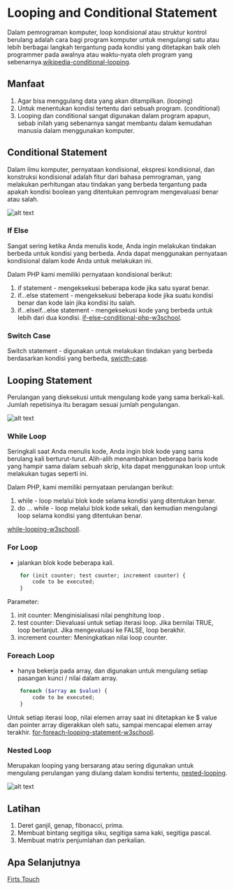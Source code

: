 # Looping and Conditional Statement
Dalam pemrograman komputer, loop kondisional atau struktur kontrol berulang adalah cara bagi program komputer untuk mengulangi satu atau lebih berbagai langkah tergantung pada kondisi yang ditetapkan baik oleh programmer pada awalnya atau waktu-nyata oleh program yang sebenarnya.[wikipedia-conditional-looping](https://en.wikipedia.org/wiki/Conditional_loop).

## Manfaat
1. Agar bisa menggulang data yang akan ditampilkan. (looping)
2. Untuk menentukan kondisi tertentu dari sebuah program. (conditional)
3. Looping dan conditional sangat digunakan dalam program apapun, sebab inilah yang sebenarnya sangat membantu dalam kemudahan manusia dalam menggunakan komputer.
## Conditional Statement 
Dalam ilmu komputer, pernyataan kondisional, ekspresi kondisional, dan konstruksi kondisional adalah fitur dari bahasa pemrograman, yang melakukan perhitungan atau tindakan yang berbeda tergantung pada apakah kondisi boolean yang ditentukan pemrogram mengevaluasi benar atau salah.

![alt text](https://github.com/triabagus/roadmap-backend/blob/master/image/ifelse.gif)
### If Else 
Sangat sering ketika Anda menulis kode, Anda ingin melakukan tindakan berbeda untuk kondisi yang berbeda. Anda dapat menggunakan pernyataan kondisional dalam kode Anda untuk melakukan ini.

Dalam PHP kami memiliki pernyataan kondisional berikut:
1. if statement - mengeksekusi beberapa kode jika satu syarat benar.
2. if...else statement - mengeksekusi beberapa kode jika suatu kondisi benar dan kode lain jika kondisi itu salah.
3. if...elseif...else statement - mengeksekusi kode yang berbeda untuk lebih dari dua kondisi.
[if-else-conditional-php-w3school](https://www.w3schools.com/php/php_if_else.asp).

### Switch Case
Switch statement - digunakan untuk melakukan tindakan yang berbeda berdasarkan kondisi yang berbeda, [swicth-case](https://www.w3schools.com/php/php_switch.asp).

## Looping Statement
Perulangan yang dieksekusi untuk mengulang kode yang sama berkali-kali. Jumlah repetisinya itu beragam sesuai jumlah pengulangan.

![alt text](https://github.com/triabagus/roadmap-backend/blob/master/image/while.gif)
### While Loop
Seringkali saat Anda menulis kode, Anda ingin blok kode yang sama berulang kali berturut-turut. Alih-alih menambahkan beberapa baris kode yang hampir sama dalam sebuah skrip, kita dapat menggunakan loop untuk melakukan tugas seperti ini.


Dalam PHP, kami memiliki pernyataan perulangan berikut:

1. while - loop melalui blok kode selama kondisi yang ditentukan benar.
2. do ... while - loop melalui blok kode sekali, dan kemudian mengulangi loop selama kondisi yang ditentukan benar.

[while-looping-w3schooll](https://www.w3schools.com/php/php_looping.asp).
### For Loop
- jalankan blok kode beberapa kali.
```php
    for (init counter; test counter; increment counter) {
        code to be executed;
    }
```
Parameter: 
1. init counter: Menginisialisasi nilai penghitung loop .
2. test counter: Dievaluasi untuk setiap iterasi loop. Jika bernilai TRUE, loop berlanjut. Jika mengevaluasi ke FALSE, loop berakhir. 
3. increment counter: Meningkatkan nilai loop counter.
### Foreach Loop 
- hanya bekerja pada array, dan digunakan untuk mengulang setiap pasangan kunci / nilai dalam array.
```php
    foreach ($array as $value) {
        code to be executed;
    }
```
Untuk setiap iterasi loop, nilai elemen array saat ini ditetapkan ke $ value dan pointer array digerakkan oleh satu, sampai mencapai elemen array terakhir.
[for-foreach-looping-statement-w3schooll](https://www.w3schools.com/php/php_looping_for.asp).
### Nested Loop
Merupakan looping yang bersarang atau sering digunakan untuk mengulang perulangan yang diulang dalam kondisi tertentu,  [nested-looping](https://www.improgrammer.net/php-nested-loop/).

![alt text](https://github.com/triabagus/roadmap-backend/blob/master/image/nested.png)
## Latihan
1. Deret ganjil, genap, fibonacci, prima.
2. Membuat bintang segitiga siku, segitiga sama kaki, segitiga pascal.
3. Membuat matrix penjumlahan dan perkalian.

## Apa Selanjutnya
[Firts Touch](https://github.com/triabagus/roadmap-backend/tree/master/2.Firts%20Touch)

